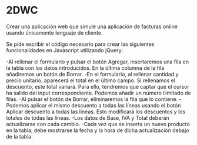 # 2DWC

Crear una aplicación web que simule una aplicación de facturas online usando únicamente lenguaje de cliente.

Se pide escribir el código necesario para crear las siguientes funcionalidades en Javascript utilizando jQuery:

-Al rellenar el formulario y pulsar el botón Agregar, insertaremos una fila en la tabla con los datos introducidos. En la última columna de la fila añadiremos un botón de Borrar.
-En el formulario, al rellenar cantidad y precio unitario, aparecerá el total en el último campo. Si rellenamos el descuento, este total variará. Para ello, tendremos que captar que el cursor ha salido del input correspondiente.
Podemos añadir un número ilimitado de filas.
-Al pulsar el botón de Borrar, eliminaremos la fila que lo contiene.
-Podemos aplicar el mismo descuento a todas las líneas usando el botón Aplicar descuento a todas las líneas. Esto modificará los descuentos y los totales de todas las líneas.
-Los datos de Base, IVA y Total deberán actualizarse con cada cambio.
-Cada vez que se inserta un nuevo producto en la tabla, debe mostrarse la fecha y la hora de dicha actualización debajo de la tabla.


